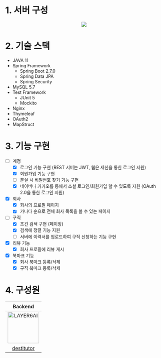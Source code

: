 # 1. 서버 구성
<p align="center">
  <img src="https://i.imgur.com/UGPphCa.png">
</p>

# 2. 기술 스택
- JAVA 11
- Spring Framework
  - Spring Boot 2.7.0
  - Spring Data JPA
  - Spring Security
- MySQL 5.7
- Test Framework
  - JUnit 5
  - Mockito
- Nginx
- Thymeleaf
- OAuth2
- MapStruct

# 3. 기능 구현
- [ ] 계정
  - [x] 로그인 기능 구현 (REST 서버는 JWT, 웹은 세션을 통한 로그인 지원)
  - [x] 회원가입 기능 구현
  - [ ] 분실 시 비밀번호 찾기 기능 구현
  - [x] 네이버나 카카오를 통해서 소셜 로그인/회원가입 할 수 있도록 지원 (OAuth 2.0을 통한 로그인 지원)
- [x] 회사
  - [x] 회사의 프로필 페이지
  - [x] 가나다 순으로 전체 회사 목록을 볼 수 있는 페이지
- [ ] 구직
  - [x] 조건 검색 구현 (페이징)
  - [x] 검색에 정렬 기능 지원
  - [ ] 서버에 이력서를 업로드하여 구직 신청하는 기능 구현
- [x] 리뷰 기능
  - [x] 회사 프로필에 리뷰 게시
- [x] 북마크 기능
  - [x] 회사 북마크 등록/삭제
  - [x] 구직 북마크 등록/삭제

# 4. 구성원
| Backend |
| :-----: |
| <img src="https://avatars.githubusercontent.com/u/75304316?v=4" width=100px alt="LAYER6AI"/> |
| [destitutor](https://github.com/destitutor) |
